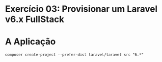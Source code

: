 # Exercício 03: Provisionar um Laravel v6.x FullStack

# A Aplicação

````shell script
composer create-project --prefer-dist laravel/laravel src "6.*"

````
